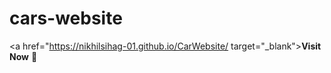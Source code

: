 # cars-website
<a href="https://nikhilsihag-01.github.io/CarWebsite/ target="_blank">**Visit Now** 🚀</a>
